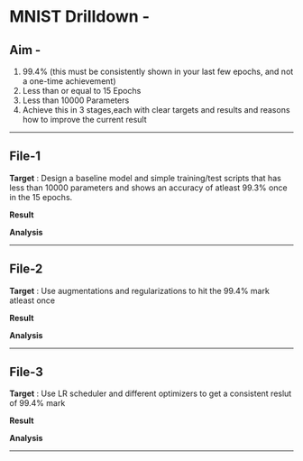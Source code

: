  # MNIST Drilldown -
 ## Aim - 
 1. 99.4% (this must be consistently shown in your last few epochs, and not a one-time achievement)
 2. Less than or equal to 15 Epochs
 3. Less than 10000 Parameters
 4. Achieve this in 3 stages,each with clear targets and results and reasons how to improve the  current result
 ---

## File-1

**Target** : Design a baseline model and simple training/test scripts that has less than 10000 parameters and shows an accuracy of atleast 99.3% once in the 15 epochs.

**Result**

**Analysis**

---
## File-2

**Target** : Use augmentations and regularizations to hit the 99.4% mark atleast once

**Result**

**Analysis**

---
## File-3

**Target** : Use LR scheduler and different optimizers to get a consistent reslut of 99.4% mark

**Result**

**Analysis**

---

